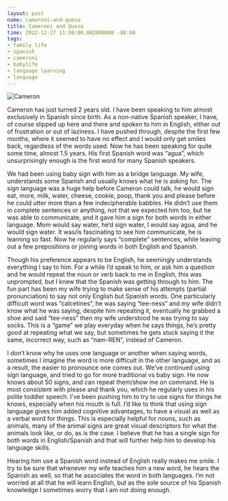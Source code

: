 ```yaml
---
layout: post
name: cameroni-and-queso
title: Cameroni and Queso
time: 2012-12-27 11:50:00.002000000 -08:00
tags:
- family life
- spanish
- cameroni
- babylife
- language learning
- language
---
```

![Cameron](http://4.bp.blogspot.com/-m5404xEYbPo/UNymiSaakLI/AAAAAAAAQ-w/ZYViXw0NYx0/s1600/20121111_092013.jpg)

Cameron has just turned 2 years old. I have been speaking to him almost exclusively in Spanish since birth. As a non-native Spanish speaker, I have, of course slipped up here and there and spoken to him in English, either out of frustration or out of laziness. I have pushed through, despite the first few months, where it seemed to have no effect and I would only get smiles back, regardless of the words used. Now he has been speaking for quite some time, almost 1.5 years. His first Spanish word was “agua”, which unsurprisingly enough is the first word for many Spanish speakers.

We had been using baby sign with him as a bridge language. My wife, understands some Spanish and usually knows what he is asking for. The sign language was a huge help before Cameron could talk, he would sign eat, more, milk, water, cheese, cookie, poop, thank you and please before he could utter more than a few indecipherable babbles. He didn’t use them in complete sentences or anything, not that we expected him too, but he was able to communicate, and it gave him a sign for both words in either language. Mom would say water, he’d sign water, I would say agua, and he would sign water. It was/is fascinating to see him communicate, he is learning so fast. Now he regularly says “complete” sentences, while leaving out a few prepositions or joining words in both English and Spanish.

Though his preference appears to be English, he seemingly understands everything I say to him. For a while I’d speak to him, or ask him a question and he would repeat the noun or verb back to me in English, this was unprompted, but I knew that the Spanish was getting through to him. The fun part has been my wife trying to make sense of his attempts (partial pronunciation) to say not only English but Spanish words. One particularly difficult word was “calcetines”, he was saying “tee-ness” and my wife didn’t know what he was saying, despite him repeating it, eventually he grabbed a shoe and said “tee-ness” then my wife understood he was trying to say socks. This is a “game” we play everyday when he says things, he’s pretty good at repeating what we say, but sometimes he gets stuck saying it the same, incorrect way, such as “nam-REN”, instead of Cameron.

I don’t know why he uses one language or another when saying words, sometimes I imagine the word is more difficult in the other language, and as a result, the easier to pronounce one comes out. We’ve continued using sign language, and tried to go for more traditional vs baby sign. He now knows about 50 signs, and can repeat them/show me on command. He is most consistent with please and thank you, which he regularly uses in his polite toddler speech. I’ve been pushing him to try to use signs for things he knows, especially when his mouth is full. I’d like to think that using sign language gives him added cognitive advantages, to have a visual as well as a verbal word for things. This is especially helpful for nouns, such as animals, many of the animal signs are great visual descriptors for what the animals look like, or do, as is the case. I believe that he has a single sign for both words in English/Spanish and that will further help him to develop his language skills.

Hearing him use a Spanish word instead of English really makes me smile. I try to be sure that whenever my wife teaches him a new word, he hears the Spanish as well, so that he associates the word in both languages. I’m not worried at all that he will learn English, but as the sole source of his Spanish knowledge I sometimes worry that I am not doing enough.</span></b>
